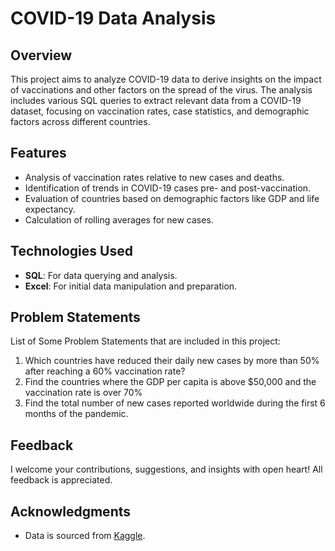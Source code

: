 # COVID-19 Data Analysis

## Overview
This project aims to analyze COVID-19 data to derive insights on the impact of vaccinations and other factors on the spread of the virus. The analysis includes various SQL queries to extract relevant data from a COVID-19 dataset, focusing on vaccination rates, case statistics, and demographic factors across different countries.

## Features
- Analysis of vaccination rates relative to new cases and deaths.
- Identification of trends in COVID-19 cases pre- and post-vaccination.
- Evaluation of countries based on demographic factors like GDP and life expectancy.
- Calculation of rolling averages for new cases.

## Technologies Used
- **SQL**: For data querying and analysis.
- **Excel**: For initial data manipulation and preparation.

## Problem Statements
List of Some Problem Statements that are included in this project:
1. Which countries have reduced their daily new cases by more than 50% after reaching a 60% vaccination rate?
2. Find the countries where the GDP per capita is above $50,000 and the vaccination rate is over 70%
3. Find the total number of new cases reported worldwide during the first 6 months of the pandemic.

## Feedback

I welcome your contributions, suggestions, and insights with open heart! All feedback is appreciated.

## Acknowledgments

- Data is sourced from [Kaggle](https://www.kaggle.com).
